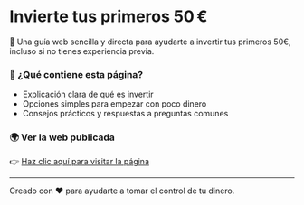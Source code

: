 # Invierte tus primeros 50 €

💸 Una guía web sencilla y directa para ayudarte a invertir tus primeros 50€, incluso si no tienes experiencia previa.

### 🚀 ¿Qué contiene esta página?
- Explicación clara de qué es invertir
- Opciones simples para empezar con poco dinero
- Consejos prácticos y respuestas a preguntas comunes

### 🌍 Ver la web publicada
👉 [Haz clic aquí para visitar la página](https://jangel222.github.io/Primeros-50-/)

---

Creado con ❤️ para ayudarte a tomar el control de tu dinero.

